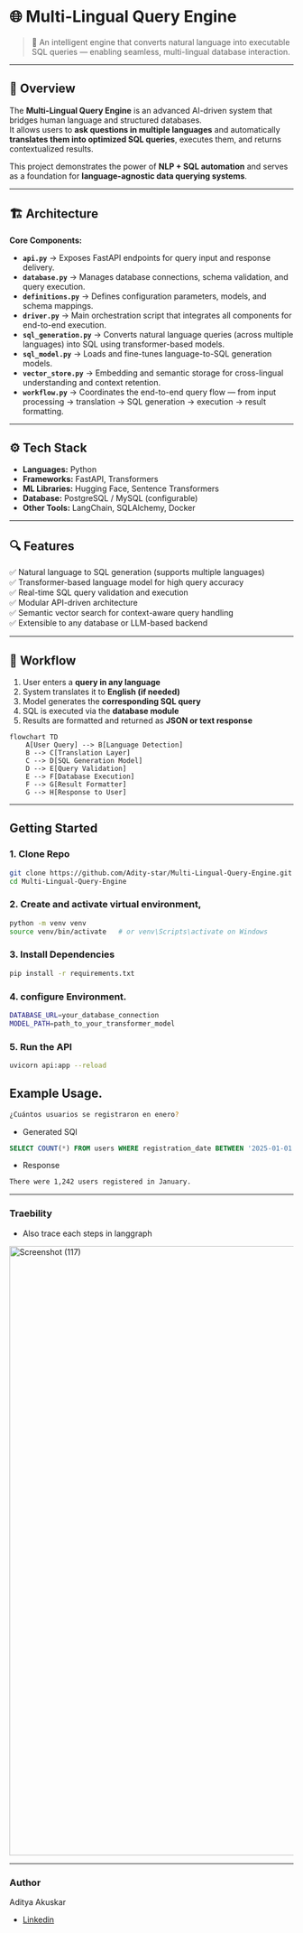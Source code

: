 # 🌐 Multi-Lingual Query Engine

> 🚀 An intelligent engine that converts natural language into executable SQL queries — enabling seamless, multi-lingual database interaction.

---

## 🧠 Overview

The **Multi-Lingual Query Engine** is an advanced AI-driven system that bridges human language and structured databases.  
It allows users to **ask questions in multiple languages** and automatically **translates them into optimized SQL queries**, executes them, and returns contextualized results.

This project demonstrates the power of **NLP + SQL automation** and serves as a foundation for **language-agnostic data querying systems**.

---

## 🏗️ Architecture

**Core Components:**

- **`api.py`** → Exposes FastAPI endpoints for query input and response delivery.  
- **`database.py`** → Manages database connections, schema validation, and query execution.  
- **`definitions.py`** → Defines configuration parameters, models, and schema mappings.  
- **`driver.py`** → Main orchestration script that integrates all components for end-to-end execution.  
- **`sql_generation.py`** → Converts natural language queries (across multiple languages) into SQL using transformer-based models.  
- **`sql_model.py`** → Loads and fine-tunes language-to-SQL generation models.  
- **`vector_store.py`** → Embedding and semantic storage for cross-lingual understanding and context retention.  
- **`workflow.py`** → Coordinates the end-to-end query flow — from input processing → translation → SQL generation → execution → result formatting.  

---

## ⚙️ Tech Stack

- **Languages:** Python  
- **Frameworks:** FastAPI, Transformers  
- **ML Libraries:** Hugging Face, Sentence Transformers  
- **Database:** PostgreSQL / MySQL (configurable)  
- **Other Tools:** LangChain, SQLAlchemy, Docker  

---

## 🔍 Features

✅ Natural language to SQL generation (supports multiple languages)  
✅ Transformer-based language model for high query accuracy  
✅ Real-time SQL query validation and execution  
✅ Modular API-driven architecture  
✅ Semantic vector search for context-aware query handling  
✅ Extensible to any database or LLM-based backend  

---

## 🧩 Workflow

1. User enters a **query in any language**  
2. System translates it to **English (if needed)**  
3. Model generates the **corresponding SQL query**  
4. SQL is executed via the **database module**  
5. Results are formatted and returned as **JSON or text response**  

```mermaid
flowchart TD
    A[User Query] --> B[Language Detection]
    B --> C[Translation Layer]
    C --> D[SQL Generation Model]
    D --> E[Query Validation]
    E --> F[Database Execution]
    F --> G[Result Formatter]
    G --> H[Response to User]
```
---
## Getting Started
### 1. Clone Repo 
```bash
git clone https://github.com/Adity-star/Multi-Lingual-Query-Engine.git
cd Multi-Lingual-Query-Engine
```
### 2. Create and activate virtual environment,
```bash
python -m venv venv
source venv/bin/activate   # or venv\Scripts\activate on Windows
```
### 3. Install Dependencies
```bash
pip install -r requirements.txt
```
### 4. configure Environment.
```bash
DATABASE_URL=your_database_connection
MODEL_PATH=path_to_your_transformer_model
```
### 5. Run the API
```bash
uvicorn api:app --reload
```
## Example Usage.
```bash
¿Cuántos usuarios se registraron en enero?
```
- Generated SQl
```sql
SELECT COUNT(*) FROM users WHERE registration_date BETWEEN '2025-01-01' AND '2025-01-31';
```
- Response
```bash
There were 1,242 users registered in January.
```
---
### Traebility
- Also  trace each steps in langgraph
<img width="1920" height="1080" alt="Screenshot (117)" src="https://github.com/user-attachments/assets/1a3d051c-a8d1-4c13-a1d6-6c78d88e1e85" />

---
### Author
Aditya Akuskar
- [Linkedin](https://www.linkedin.com/in/aditya-a-27b43533a/)
  
